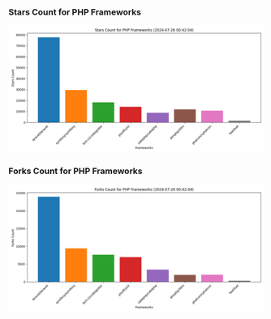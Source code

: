 ### Stars Count for PHP Frameworks

![Stars Chart](./archive/charts/20240726004204_stars_count.png)

### Forks Count for PHP Frameworks

![Forks Chart](./archive/charts/20240726004204_forks_count.png)

